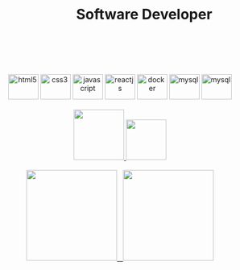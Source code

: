  <div align="center">
‍‍‍‍‍‍‍‍‍‍‍ㅤㅤㅤㅤㅤㅤㅤ
 
<!-- <img alt="css3" src="https://i.ibb.co/GHBX6bY/1648086810091.jpg" style="max-width:100%;"> -->
<h1 alt="my-cover" style="width:600px;height:100px;"> Software Developer </h1>
  <br>
  <div bgcolor="red">
    <img alt="html5" height="50" width="60" src="https://cdn.jsdelivr.net/gh/devicons/devicon/icons/html5/html5-plain-wordmark.svg" style="max-width:100%;">
    <img alt="css3" height="50" width="60" src="https://cdn.jsdelivr.net/gh/devicons/devicon/icons/css3/css3-plain-wordmark.svg" style="max-width:100%;">
    <img alt="javascript" height="50" width="60" src="https://cdn.jsdelivr.net/gh/devicons/devicon/icons/javascript/javascript-plain.svg" style="max-width:100%;">
    <img alt="reactjs" height="50" width="60" src="https://cdn.jsdelivr.net/gh/devicons/devicon/icons/react/react-original.svg" style="max-width:100%;">
    <img alt="docker" height="50" width="60" src="https://cdn.worldvectorlogo.com/logos/docker.svg" style="max-width:100%;">
    <img alt="mysql" height="50" width="60" src="https://static.cdnlogo.com/logos/m/10/mysql.svg" style="max-width:100%;">
    <img alt="mysql" height="50" width="60" src="https://upload.wikimedia.org/wikipedia/commons/d/d9/Node.js_logo.svg" style="max-width:100%;">
  </div>
  <br>
  <div>
    <a href="https://www.linkedin.com/in/guilhermegiacominidev/" target="_blank">
      <img src="https://img.shields.io/badge/-LinkedIn-%230077B5?style=for-the-badge&logo=linkedin&logoColor=white"  width="100px" target="_blank">
    </a>
    <a href = "mailto: ggiacomini2012@gmail.com">
      <img width="80px" src="https://img.shields.io/badge/-Gmail-%23333?style=for-the- badge&logo=gmail&logoColor=white" target="_blank">
    </a>
  </div>
</br>
<div>
  <a href="https://github.com/ggiacomini2012">
  <img height="180em" src="https://github-readme-stats.vercel.app/api?username=ggiacomini2012&show_icons=true&theme=nord&include_all_commits=true&count_private=true"/> &nbsp;
  <img height="180em" src="https://github-readme-stats.vercel.app/api/top-langs/?username=ggiacomini2012&layout=demo&langs_count=7&theme=nord"/>
</div>
</div>


<!--
**ggiacomini2012/ggiacomini2012** is a ✨ _special_ ✨ repository because its `README.md` (this file) appears on your GitHub profile.

Here are some ideas to get you started:

- 🔭 I’m currently working on ...
- 🌱 I’m currently learning ...
- 👯 I’m looking to collaborate on ...
- 🤔 I’m looking for help with ...
- 💬 Ask me about ...
- 📫 How to reach me: ...
- 😄 Pronouns: ...
- ⚡ Fun fact: ...
-->
